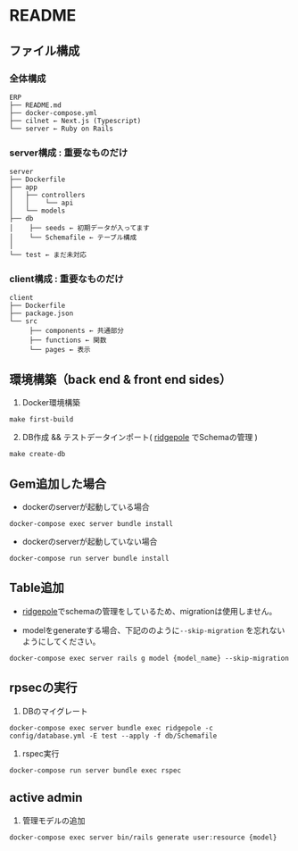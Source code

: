 # README

## ファイル構成
### 全体構成
```
ERP
├── README.md
├── docker-compose.yml
├── cilnet ← Next.js (Typescript)
└── server ← Ruby on Rails
```


### server構成 : 重要なものだけ
```
server
├── Dockerfile
├── app
│   ├── controllers
│   │    └── api
│   └── models
├── db
│    ├── seeds ← 初期データが入ってます
│    └── Schemafile ← テーブル構成
│
└── test ← まだ未対応
```
### client構成 : 重要なものだけ
```
client
├── Dockerfile
├── package.json
└── src
     ├── components ← 共通部分
     ├── functions ← 関数
     └── pages ← 表示

```

## 環境構築（back end & front end sides）
1. Docker環境構築
```
make first-build
```
2. DB作成 && テストデータインポート( [ridgepole](https://github.com/winebarrel/ridgepole) でSchemaの管理 )

```
make create-db
```


## Gem追加した場合
- dockerのserverが起動している場合
```
docker-compose exec server bundle install
```
- dockerのserverが起動していない場合
```
docker-compose run server bundle install
```


## Table追加

- [ridgepole](https://github.com/winebarrel/ridgepole)でschemaの管理をしているため、migrationは使用しません。

- modelをgenerateする場合、下記ののように`--skip-migration` を忘れないようにしてください。

```
docker-compose exec server rails g model {model_name} --skip-migration
```

## rpsecの実行
1. DBのマイグレート
```
docker-compose exec server bundle exec ridgepole -c config/database.yml -E test --apply -f db/Schemafile
```

1. rspec実行
```
docker-compose run server bundle exec rspec
```

## active admin
1. 管理モデルの追加
```
docker-compose exec server bin/rails generate user:resource {model}
```
